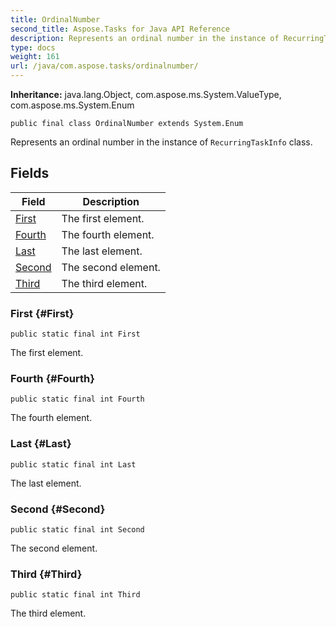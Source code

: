 ```yaml
---
title: OrdinalNumber
second_title: Aspose.Tasks for Java API Reference
description: Represents an ordinal number in the instance of RecurringTaskInfo class.
type: docs
weight: 161
url: /java/com.aspose.tasks/ordinalnumber/
---
```


**Inheritance:**
java.lang.Object, com.aspose.ms.System.ValueType, com.aspose.ms.System.Enum
```
public final class OrdinalNumber extends System.Enum
```

Represents an ordinal number in the instance of `RecurringTaskInfo` class.
## Fields

| Field | Description |
| --- | --- |
| [First](#First) | The first element. |
| [Fourth](#Fourth) | The fourth element. |
| [Last](#Last) | The last element. |
| [Second](#Second) | The second element. |
| [Third](#Third) | The third element. |
### First {#First}
```
public static final int First
```


The first element.

### Fourth {#Fourth}
```
public static final int Fourth
```


The fourth element.

### Last {#Last}
```
public static final int Last
```


The last element.

### Second {#Second}
```
public static final int Second
```


The second element.

### Third {#Third}
```
public static final int Third
```


The third element.


